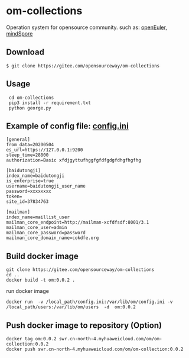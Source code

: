 # om-collections

Operation system for opensource community. such as: [openEuler](https://openeuler.org/zh/), [mindSpore](https://www.mindspore.cn/)

## Download
```
$ git clone https://gitee.com/opensourceway/om-collections
```

## Usage
```
 cd om-collections
 pip3 install -r requirement.txt
 python george.py
```


## Example of config file: [config.ini](https://gitee.com/opensourceway/om-collections/blob/master/config.ini)

```
[general]
from_data=20200504
es_url=https://127.0.0.1:9200
sleep_time=28800
authorization=Basic xfdjgyttufhggfgfdfgdgfdhgfhgfhg

[baidutongji]
index_name=baidutongji
is_enterprise=true
username=baidutongji_user_name
password=xxxxxxxx
token=
site_id=37834763

[mailman]
index_name=maillist_user
mailman_core_endpoint=http://mailman-xcfdfsdf:8001/3.1
mailman_core_user=admin
mailman_core_password=password
mailman_core_domain_name=cokdfe.org
```


## Build docker image
```
git clone https://gitee.com/opensourceway/om-collections
cd ..
docker build -t om:0.0.2 .
```

run docker image
```
docker run  -v /local_path/config.ini:/var/lib/om/config.ini -v /local_path/users:/var/lib/om/users  -d  om:0.0.2
```

## Push docker image to repository (Option)
```
docker tag om:0.0.2 swr.cn-north-4.myhuaweicloud.com/om/om-collection:0.0.2
docker push swr.cn-north-4.myhuaweicloud.com/om/om-collection:0.0.2
```